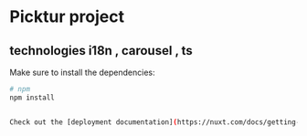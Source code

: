 # Picktur project

## technologies i18n , carousel , ts

Make sure to install the dependencies:

```bash
# npm
npm install


Check out the [deployment documentation](https://nuxt.com/docs/getting-started/deployment) for more information.
